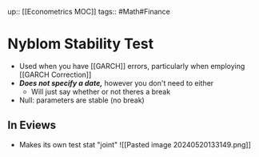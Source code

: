 up:: [[Econometrics MOC]]
tags:: #Math#Finance  
# Nyblom Stability Test
- Used when you have [[GARCH]] errors, particularly when employing [[GARCH Correction]]
- ***Does not specify a date,*** however you don't need to either
	- Will just say whether or not theres a break
- Null: parameters are stable (no break)
## In Eviews
- Makes its own test stat "joint"
![[Pasted image 20240520133149.png]]
